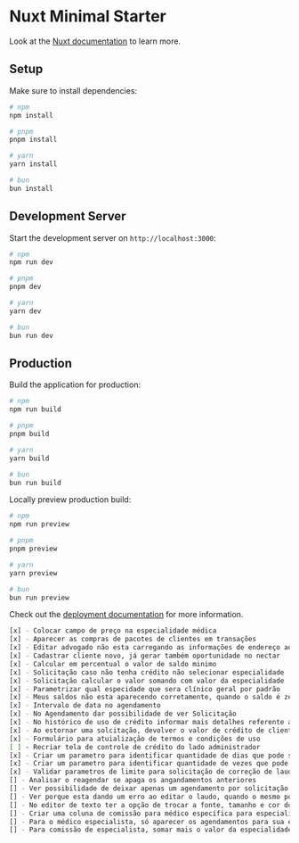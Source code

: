 # Nuxt Minimal Starter

Look at the [Nuxt documentation](https://nuxt.com/docs/getting-started/introduction) to learn more.

## Setup

Make sure to install dependencies:

```bash
# npm
npm install

# pnpm
pnpm install

# yarn
yarn install

# bun
bun install
```

## Development Server

Start the development server on `http://localhost:3000`:

```bash
# npm
npm run dev

# pnpm
pnpm dev

# yarn
yarn dev

# bun
bun run dev
```

## Production

Build the application for production:

```bash
# npm
npm run build

# pnpm
pnpm build

# yarn
yarn build

# bun
bun run build
```

Locally preview production build:

```bash
# npm
npm run preview

# pnpm
pnpm preview

# yarn
yarn preview

# bun
bun run preview
```

Check out the [deployment documentation](https://nuxt.com/docs/getting-started/deployment) for more information.

```bash
[x] - Colocar campo de preço na especialidade médica
[x] - Aparecer as compras de pacotes de clientes em transações
[x] - Editar advogado não esta carregando as informações de endereço ao editar
[x] - Cadastrar cliente novo, já gerar também oportunidade no nectar
[x] - Calcular em percentual o valor de saldo minimo
[x] - Solicitação caso não tenha crédito não selecionar especialidade
[x] - Solicitação calcular o valor somando com valor da especialidade
[x] - Parametrizar qual especidade que sera clínico geral por padrão
[x] - Meus saldos não esta aparecendo corretamente, quando o saldo é zerado tem que ir para finalizado
[x] - Intervalo de data no agendamento
[x] - No Agendamento dar possibilidade de ver Solicitação
[x] - No histórico de uso de crédito informar mais detalhes referente a solcitação utilizada
[x] - Ao estornar uma solcitação, devolver o valor de crédito de cliente para o saldo
[x] - Formulário para atuialização de termos e condições de uso
[ ] - Recriar tela de controle de crédito do lado administrador
[x] - Criar um parametro para identificar quantidade de dias que pode solicitar uma correção de laudo
[x] - Criar um parametro para identificar quantidade de vezes que pode solicitar uma correção de laudo
[x] - Validar parametros de limite para solicitação de correção de laudo
[] - Analisar o reagendar se apaga os angandamentos anteriores
[] - Ver possibilidade de deixar apenas um agendamento por solicitação
[] - Ver porque esta dando um erro ao editar o laudo, quando o mesmo possuir anexos
[] - No editor de texto ter a opção de trocar a fonte, tamanho e cor do texto
[] - Criar uma coluna de comissão para médico específica para especialidade
[] - Para o médico especialista, só aparecer os agendamentos para sua especialidade e para a especialidade
[] - Para comissão de especialista, somar mais o valor da especialidade do mesmo
```
